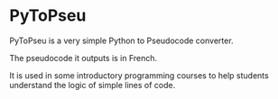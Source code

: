 # PyToPseu

PyToPseu is a very simple Python to Pseudocode converter.

The pseudocode it outputs is in French.

It is used in some introductory programming courses to help students understand the logic of simple lines of code.
